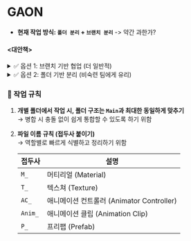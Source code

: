 # GAON

- **현재 작업 방식: `폴더 분리` + `브랜치 분리`** -> 약간 과한가?

#### <대안책>
<details>
<summary>✅ 옵션 1: 브랜치 기반 협업 (더 일반적)</summary>

- 브랜치로 나누고, 폴더는 `Main` 구조와 동일하게 작업  
  예: `ej-dev` 브랜치에서 `/Materials`, `/Scenes` 등 그대로 유지하며 작업

- 병합 시 폴더 구조 안 바꿔도 되므로 편함

- 협업 충돌은 Git이 자동 병합 처리 가능  
  (단 `.unity`, `.prefab` 파일 충돌은 수동 해결 필요)

</details>

<details>
<summary>✅ 옵션 2: 폴더 기반 분리 (비숙련 팀에게 유리)</summary>

- `Main` 브랜치 하나에서 `EJ/`, `HY/`, `JS/` 폴더 내에 각각 `Scenes/`, `Prefabs/` 등 유지

- Git 브랜치 병합 안 해도 됨 → 충돌 위험 ↓

- 나중에 수동으로 `Main` 폴더에 옮기면서 통합  
  (비효율이지만 안전한 방식)

- 디자이너/학생 협업 등에서 자주 사용되는 구조

</details>

### 📁 작업 규칙

1. **개별 폴더에서 작업 시, 폴더 구조는 `Main`과 최대한 동일하게 맞추기**  
   → 병합 시 충돌 없이 쉽게 통합할 수 있도록 하기 위함

2. **파일 이름 규칙 (접두사 붙이기)**  
   → 역할별로 빠르게 식별하고 정리하기 위함

   | 접두사   | 설명                           |
   |----------|--------------------------------|
   | `M_`     | 머티리얼 (Material)            |
   | `T_`     | 텍스쳐 (Texture)               |
   | `AC_`    | 애니메이션 컨트롤러 (Animator Controller) |
   | `Anim_`  | 애니메이션 클립 (Animation Clip) |
   | `P_`     | 프리팹 (Prefab)                |
